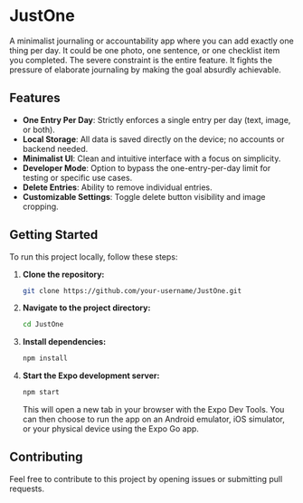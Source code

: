 # JustOne

A minimalist journaling or accountability app where you can add exactly one thing per day. It could be one photo, one sentence, or one checklist item you completed. The severe constraint is the entire feature. It fights the pressure of elaborate journaling by making the goal absurdly achievable.

## Features

- **One Entry Per Day**: Strictly enforces a single entry per day (text, image, or both).
- **Local Storage**: All data is saved directly on the device; no accounts or backend needed.
- **Minimalist UI**: Clean and intuitive interface with a focus on simplicity.
- **Developer Mode**: Option to bypass the one-entry-per-day limit for testing or specific use cases.
- **Delete Entries**: Ability to remove individual entries.
- **Customizable Settings**: Toggle delete button visibility and image cropping.

## Getting Started

To run this project locally, follow these steps:

1.  **Clone the repository:**
    ```bash
    git clone https://github.com/your-username/JustOne.git
    ```
2.  **Navigate to the project directory:**
    ```bash
    cd JustOne
    ```
3.  **Install dependencies:**
    ```bash
    npm install
    ```
4.  **Start the Expo development server:**
    ```bash
    npm start
    ```
    This will open a new tab in your browser with the Expo Dev Tools. You can then choose to run the app on an Android emulator, iOS simulator, or your physical device using the Expo Go app.

## Contributing

Feel free to contribute to this project by opening issues or submitting pull requests.